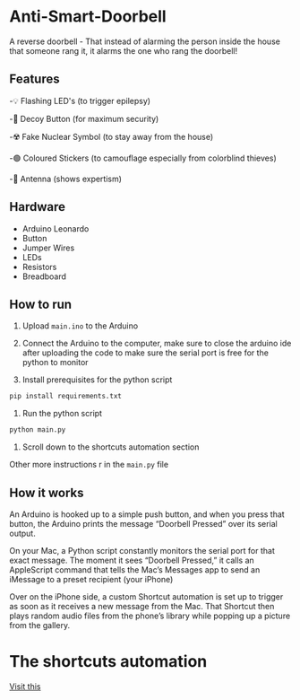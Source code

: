 # Anti-Smart-Doorbell

A reverse doorbell - That instead of alarming the person inside the house that someone rang it, it alarms the one who rang the doorbell!

## Features

-💡 Flashing LED's (to trigger epilepsy)

-🥸 Decoy Button (for maximum security)

-☢️ Fake Nuclear Symbol (to stay away from the house)

-🟢 Coloured Stickers (to camouflage especially from colorblind thieves)

-📡 Antenna (shows expertism)

## Hardware

- Arduino Leonardo
- Button
- Jumper Wires
- LEDs
- Resistors
- Breadboard

## How to run

1. Upload `main.ino` to the Arduino
2. Connect the Arduino to the computer, make sure to close the arduino ide after uploading the code to make sure the serial port is free for the python to monitor

3. Install prerequisites for the python script

```sh
pip install requirements.txt
```

1. Run the python script

```sh
python main.py
```

1. Scroll down to the shortcuts automation section

Other more instructions r in the `main.py` file

## How it works

An Arduino is hooked up to a simple push button, and when you press that button, the Arduino prints the message “Doorbell Pressed” over its serial output.

On your Mac, a Python script constantly monitors the serial port for that exact message. The moment it sees “Doorbell Pressed,” it calls an AppleScript command that tells the Mac’s Messages app to send an iMessage to a preset recipient (your iPhone)

Over on the iPhone side, a custom Shortcut automation is set up to trigger as soon as it receives a new message from the Mac. That Shortcut then plays random audio files from the phone’s library while popping up a picture from the gallery.

# The shortcuts automation

[Visit this](https://github.com/Jaceeeeee/Anti-Smart-Doorbell/blob/main/automation/setup.md)
